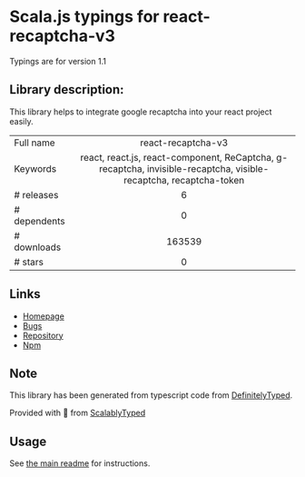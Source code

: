
# Scala.js typings for react-recaptcha-v3

Typings are for version 1.1

## Library description:
This library helps to integrate google recaptcha into your react project easily.

|                    |                 |
| ------------------ | :-------------: |
| Full name          | react-recaptcha-v3 |
| Keywords           | react, react.js, react-component, ReCaptcha, g-recaptcha, invisible-recaptcha, visible-recaptcha, recaptcha-token |
| # releases         | 6 |
| # dependents       | 0 |
| # downloads        | 163539 |
| # stars            | 0 |

## Links
- [Homepage](https://github.com/codeep/react-recaptcha-v3#readme)
- [Bugs](https://github.com/codeep/react-recaptcha-v3/issues)
- [Repository](https://github.com/codeep/react-recaptcha-v3)
- [Npm](https://www.npmjs.com/package/react-recaptcha-v3)
    


## Note
This library has been generated from typescript code from [DefinitelyTyped](https://definitelytyped.org).

Provided with :purple_heart: from [ScalablyTyped](https://github.com/oyvindberg/ScalablyTyped)

## Usage
See [the main readme](../../readme.md) for instructions.


